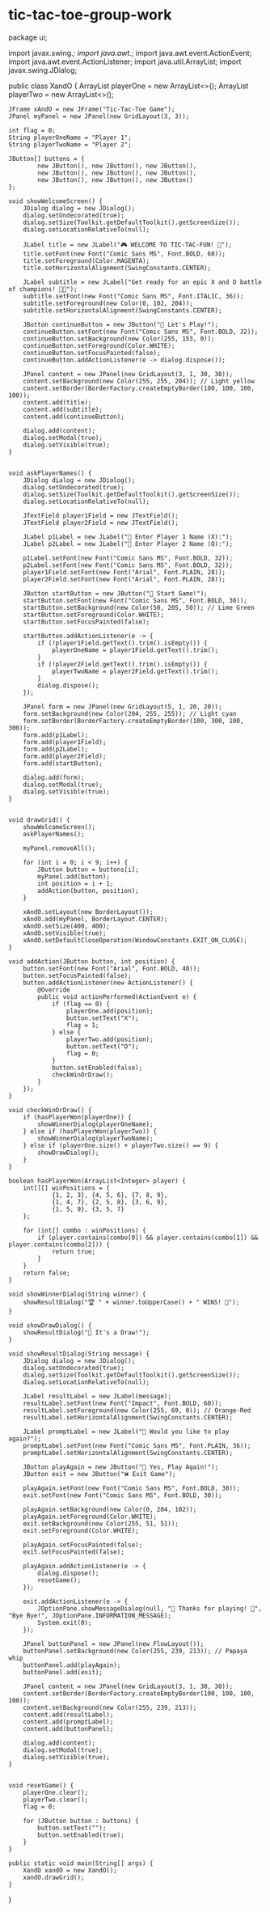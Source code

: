 # tic-tac-toe-group-work

package ui;

import javax.swing.*;
import java.awt.*;
import java.awt.event.ActionEvent;
import java.awt.event.ActionListener;
import java.util.ArrayList;
import javax.swing.JDialog;

public class XandO {
    ArrayList<Integer> playerOne = new ArrayList<>();
    ArrayList<Integer> playerTwo = new ArrayList<>();

    JFrame xAndO = new JFrame("Tic-Tac-Toe Game");
    JPanel myPanel = new JPanel(new GridLayout(3, 3));

    int flag = 0;
    String playerOneName = "Player 1";
    String playerTwoName = "Player 2";

    JButton[] buttons = {
            new JButton(), new JButton(), new JButton(),
            new JButton(), new JButton(), new JButton(),
            new JButton(), new JButton(), new JButton()
    };

    void showWelcomeScreen() {
        JDialog dialog = new JDialog();
        dialog.setUndecorated(true);
        dialog.setSize(Toolkit.getDefaultToolkit().getScreenSize());
        dialog.setLocationRelativeTo(null);

        JLabel title = new JLabel("🎮 WELCOME TO TIC-TAC-FUN! 🎉");
        title.setFont(new Font("Comic Sans MS", Font.BOLD, 60));
        title.setForeground(Color.MAGENTA);
        title.setHorizontalAlignment(SwingConstants.CENTER);

        JLabel subtitle = new JLabel("Get ready for an epic X and O battle of champions! 🤺💥");
        subtitle.setFont(new Font("Comic Sans MS", Font.ITALIC, 36));
        subtitle.setForeground(new Color(0, 102, 204));
        subtitle.setHorizontalAlignment(SwingConstants.CENTER);

        JButton continueButton = new JButton("🚀 Let's Play!");
        continueButton.setFont(new Font("Comic Sans MS", Font.BOLD, 32));
        continueButton.setBackground(new Color(255, 153, 0));
        continueButton.setForeground(Color.WHITE);
        continueButton.setFocusPainted(false);
        continueButton.addActionListener(e -> dialog.dispose());

        JPanel content = new JPanel(new GridLayout(3, 1, 30, 30));
        content.setBackground(new Color(255, 255, 204)); // Light yellow
        content.setBorder(BorderFactory.createEmptyBorder(100, 100, 100, 100));
        content.add(title);
        content.add(subtitle);
        content.add(continueButton);

        dialog.add(content);
        dialog.setModal(true);
        dialog.setVisible(true);
    }


    void askPlayerNames() {
        JDialog dialog = new JDialog();
        dialog.setUndecorated(true);
        dialog.setSize(Toolkit.getDefaultToolkit().getScreenSize());
        dialog.setLocationRelativeTo(null);

        JTextField player1Field = new JTextField();
        JTextField player2Field = new JTextField();

        JLabel p1Label = new JLabel("👤 Enter Player 1 Name (X):");
        JLabel p2Label = new JLabel("👤 Enter Player 2 Name (O):");

        p1Label.setFont(new Font("Comic Sans MS", Font.BOLD, 32));
        p2Label.setFont(new Font("Comic Sans MS", Font.BOLD, 32));
        player1Field.setFont(new Font("Arial", Font.PLAIN, 28));
        player2Field.setFont(new Font("Arial", Font.PLAIN, 28));

        JButton startButton = new JButton("🎲 Start Game!");
        startButton.setFont(new Font("Comic Sans MS", Font.BOLD, 30));
        startButton.setBackground(new Color(50, 205, 50)); // Lime Green
        startButton.setForeground(Color.WHITE);
        startButton.setFocusPainted(false);

        startButton.addActionListener(e -> {
            if (!player1Field.getText().trim().isEmpty()) {
                playerOneName = player1Field.getText().trim();
            }
            if (!player2Field.getText().trim().isEmpty()) {
                playerTwoName = player2Field.getText().trim();
            }
            dialog.dispose();
        });

        JPanel form = new JPanel(new GridLayout(5, 1, 20, 20));
        form.setBackground(new Color(204, 255, 255)); // Light cyan
        form.setBorder(BorderFactory.createEmptyBorder(100, 300, 100, 300));
        form.add(p1Label);
        form.add(player1Field);
        form.add(p2Label);
        form.add(player2Field);
        form.add(startButton);

        dialog.add(form);
        dialog.setModal(true);
        dialog.setVisible(true);
    }


    void drawGrid() {
        showWelcomeScreen();
        askPlayerNames();

        myPanel.removeAll();

        for (int i = 0; i < 9; i++) {
            JButton button = buttons[i];
            myPanel.add(button);
            int position = i + 1;
            addAction(button, position);
        }

        xAndO.setLayout(new BorderLayout());
        xAndO.add(myPanel, BorderLayout.CENTER);
        xAndO.setSize(400, 400);
        xAndO.setVisible(true);
        xAndO.setDefaultCloseOperation(WindowConstants.EXIT_ON_CLOSE);
    }

    void addAction(JButton button, int position) {
        button.setFont(new Font("Arial", Font.BOLD, 40));
        button.setFocusPainted(false);
        button.addActionListener(new ActionListener() {
            @Override
            public void actionPerformed(ActionEvent e) {
                if (flag == 0) {
                    playerOne.add(position);
                    button.setText("X");
                    flag = 1;
                } else {
                    playerTwo.add(position);
                    button.setText("O");
                    flag = 0;
                }
                button.setEnabled(false);
                checkWinOrDraw();
            }
        });
    }

    void checkWinOrDraw() {
        if (hasPlayerWon(playerOne)) {
            showWinnerDialog(playerOneName);
        } else if (hasPlayerWon(playerTwo)) {
            showWinnerDialog(playerTwoName);
        } else if (playerOne.size() + playerTwo.size() == 9) {
            showDrawDialog();
        }
    }

    boolean hasPlayerWon(ArrayList<Integer> player) {
        int[][] winPositions = {
                {1, 2, 3}, {4, 5, 6}, {7, 8, 9},
                {1, 4, 7}, {2, 5, 8}, {3, 6, 9},
                {1, 5, 9}, {3, 5, 7}
        };

        for (int[] combo : winPositions) {
            if (player.contains(combo[0]) && player.contains(combo[1]) && player.contains(combo[2])) {
                return true;
            }
        }
        return false;
    }

    void showWinnerDialog(String winner) {
        showResultDialog("🏆 " + winner.toUpperCase() + " WINS! 🥳");
    }

    void showDrawDialog() {
        showResultDialog("🤝 It's a Draw!");
    }

    void showResultDialog(String message) {
        JDialog dialog = new JDialog();
        dialog.setUndecorated(true);
        dialog.setSize(Toolkit.getDefaultToolkit().getScreenSize());
        dialog.setLocationRelativeTo(null);

        JLabel resultLabel = new JLabel(message);
        resultLabel.setFont(new Font("Impact", Font.BOLD, 60));
        resultLabel.setForeground(new Color(255, 69, 0)); // Orange-Red
        resultLabel.setHorizontalAlignment(SwingConstants.CENTER);

        JLabel promptLabel = new JLabel("🎯 Would you like to play again?");
        promptLabel.setFont(new Font("Comic Sans MS", Font.PLAIN, 36));
        promptLabel.setHorizontalAlignment(SwingConstants.CENTER);

        JButton playAgain = new JButton("🔁 Yes, Play Again!");
        JButton exit = new JButton("❌ Exit Game");

        playAgain.setFont(new Font("Comic Sans MS", Font.BOLD, 30));
        exit.setFont(new Font("Comic Sans MS", Font.BOLD, 30));

        playAgain.setBackground(new Color(0, 204, 102));
        playAgain.setForeground(Color.WHITE);
        exit.setBackground(new Color(255, 51, 51));
        exit.setForeground(Color.WHITE);

        playAgain.setFocusPainted(false);
        exit.setFocusPainted(false);

        playAgain.addActionListener(e -> {
            dialog.dispose();
            resetGame();
        });

        exit.addActionListener(e -> {
            JOptionPane.showMessageDialog(null, "🎉 Thanks for playing! 👋", "Bye Bye!", JOptionPane.INFORMATION_MESSAGE);
            System.exit(0);
        });

        JPanel buttonPanel = new JPanel(new FlowLayout());
        buttonPanel.setBackground(new Color(255, 239, 213)); // Papaya whip
        buttonPanel.add(playAgain);
        buttonPanel.add(exit);

        JPanel content = new JPanel(new GridLayout(3, 1, 30, 30));
        content.setBorder(BorderFactory.createEmptyBorder(100, 100, 100, 100));
        content.setBackground(new Color(255, 239, 213));
        content.add(resultLabel);
        content.add(promptLabel);
        content.add(buttonPanel);

        dialog.add(content);
        dialog.setModal(true);
        dialog.setVisible(true);
    }


    void resetGame() {
        playerOne.clear();
        playerTwo.clear();
        flag = 0;

        for (JButton button : buttons) {
            button.setText("");
            button.setEnabled(true);
        }
    }

    public static void main(String[] args) {
        XandO xandO = new XandO();
        xandO.drawGrid();
    }
}
